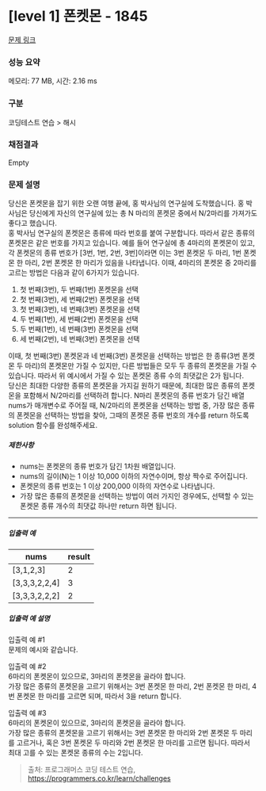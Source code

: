 # [level 1] 폰켓몬 - 1845 

[문제 링크](https://school.programmers.co.kr/learn/courses/30/lessons/1845) 

### 성능 요약

메모리: 77 MB, 시간: 2.16 ms

### 구분

코딩테스트 연습 > 해시

### 채점결과

Empty

### 문제 설명

<p>당신은 폰켓몬을 잡기 위한 오랜 여행 끝에, 홍 박사님의 연구실에 도착했습니다. 홍 박사님은 당신에게 자신의 연구실에 있는 총 N 마리의 폰켓몬 중에서 N/2마리를 가져가도 좋다고 했습니다.<br>
홍 박사님 연구실의 폰켓몬은 종류에 따라 번호를 붙여 구분합니다. 따라서 같은 종류의 폰켓몬은 같은 번호를 가지고 있습니다. 예를 들어 연구실에 총 4마리의 폰켓몬이 있고, 각 폰켓몬의 종류 번호가 [3번, 1번, 2번, 3번]이라면 이는 3번 폰켓몬 두 마리, 1번 폰켓몬 한 마리, 2번 폰켓몬 한 마리가 있음을 나타냅니다. 이때, 4마리의 폰켓몬 중 2마리를 고르는 방법은 다음과 같이 6가지가 있습니다.</p>

<ol>
<li>첫 번째(3번), 두 번째(1번) 폰켓몬을 선택</li>
<li>첫 번째(3번), 세 번째(2번) 폰켓몬을 선택</li>
<li>첫 번째(3번), 네 번째(3번) 폰켓몬을 선택</li>
<li>두 번째(1번), 세 번째(2번) 폰켓몬을 선택</li>
<li>두 번째(1번), 네 번째(3번) 폰켓몬을 선택</li>
<li>세 번째(2번), 네 번째(3번) 폰켓몬을 선택</li>
</ol>

<p>이때, 첫 번째(3번) 폰켓몬과 네 번째(3번) 폰켓몬을 선택하는 방법은 한 종류(3번 폰켓몬 두 마리)의 폰켓몬만 가질 수 있지만, 다른 방법들은 모두 두 종류의 폰켓몬을 가질 수 있습니다. 따라서 위 예시에서 가질 수 있는 폰켓몬 종류 수의 최댓값은 2가 됩니다.<br>
당신은 최대한 다양한 종류의 폰켓몬을 가지길 원하기 때문에, 최대한 많은 종류의 폰켓몬을 포함해서 N/2마리를 선택하려 합니다. N마리 폰켓몬의 종류 번호가 담긴 배열 nums가 매개변수로 주어질 때, N/2마리의 폰켓몬을 선택하는 방법 중, 가장 많은 종류의 폰켓몬을 선택하는 방법을 찾아, 그때의 폰켓몬 종류 번호의 개수를 return 하도록 solution 함수를 완성해주세요.</p>

<h5>제한사항</h5>

<ul>
<li>nums는 폰켓몬의 종류 번호가 담긴 1차원 배열입니다.</li>
<li>nums의 길이(N)는 1 이상 10,000 이하의 자연수이며, 항상 짝수로 주어집니다.</li>
<li>폰켓몬의 종류 번호는 1 이상 200,000 이하의 자연수로 나타냅니다.</li>
<li>가장 많은 종류의 폰켓몬을 선택하는 방법이 여러 가지인 경우에도, 선택할 수 있는 폰켓몬 종류 개수의 최댓값 하나만 return 하면 됩니다.</li>
</ul>

<hr>

<h5>입출력 예</h5>
<table class="table">
        <thead><tr>
<th>nums</th>
<th>result</th>
</tr>
</thead>
        <tbody><tr>
<td>[3,1,2,3]</td>
<td>2</td>
</tr>
<tr>
<td>[3,3,3,2,2,4]</td>
<td>3</td>
</tr>
<tr>
<td>[3,3,3,2,2,2]</td>
<td>2</td>
</tr>
</tbody>
      </table>
<h5>입출력 예 설명</h5>

<p>입출력 예 #1<br>
문제의 예시와 같습니다.</p>

<p>입출력 예 #2<br>
6마리의 폰켓몬이 있으므로, 3마리의 폰켓몬을 골라야 합니다.<br>
가장 많은 종류의 폰켓몬을 고르기 위해서는 3번 폰켓몬 한 마리, 2번 폰켓몬 한 마리, 4번 폰켓몬 한 마리를 고르면 되며, 따라서 3을 return 합니다.</p>

<p>입출력 예 #3<br>
6마리의 폰켓몬이 있으므로, 3마리의 폰켓몬을 골라야 합니다.<br>
가장 많은 종류의 폰켓몬을 고르기 위해서는 3번 폰켓몬 한 마리와 2번 폰켓몬 두 마리를 고르거나, 혹은 3번 폰켓몬 두 마리와 2번 폰켓몬 한 마리를 고르면 됩니다. 따라서 최대 고를 수 있는 폰켓몬 종류의 수는 2입니다.</p>


> 출처: 프로그래머스 코딩 테스트 연습, https://programmers.co.kr/learn/challenges
